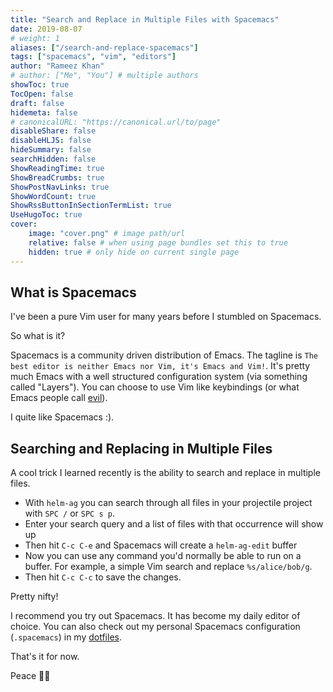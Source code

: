 ```yaml
---
title: "Search and Replace in Multiple Files with Spacemacs"
date: 2019-08-07
# weight: 1
aliases: ["/search-and-replace-spacemacs"]
tags: ["spacemacs", "vim", "editors"]
author: "Rameez Khan"
# author: ["Me", "You"] # multiple authors
showToc: true
TocOpen: false
draft: false
hidemeta: false
# canonicalURL: "https://canonical.url/to/page"
disableShare: false
disableHLJS: false
hideSummary: false
searchHidden: false
ShowReadingTime: true
ShowBreadCrumbs: true
ShowPostNavLinks: true
ShowWordCount: true
ShowRssButtonInSectionTermList: true
UseHugoToc: true
cover:
    image: "cover.png" # image path/url
    relative: false # when using page bundles set this to true
    hidden: true # only hide on current single page
---
```


## What is Spacemacs
I've been a pure Vim user for many years before I stumbled on Spacemacs.

So what is it?

Spacemacs is a community driven distribution of Emacs. The tagline is `The best editor is neither Emacs nor Vim, it's Emacs and Vim!`. It's pretty much Emacs with a well structured configuration system (via something called "Layers"). You can choose to use Vim like keybindings (or what Emacs people call [evil](https://github.com/emacs-evil/evil)).

I quite like Spacemacs :).

## Searching and Replacing in Multiple Files
A cool trick I learned recently is the ability to search and replace in multiple files.

- With `helm-ag` you can search through all files in your projectile project with `SPC /` or `SPC s p`.
- Enter your search query and a list of files with that occurrence will show up
- Then hit `C-c C-e` and Spacemacs will create a `helm-ag-edit` buffer
- Now you can use any command you'd normally be able to run on a buffer. For example, a simple Vim search and replace `%s/alice/bob/g`.
- Then hit `C-c C-c` to save the changes.

Pretty nifty!

I recommend you try out Spacemacs. It has become my daily editor of choice. You can also check out my personal Spacemacs configuration (`.spacemacs`) in my [dotfiles](https://github.com/rameezk/dotfiles).

That's it for now.

Peace ✌🏽
